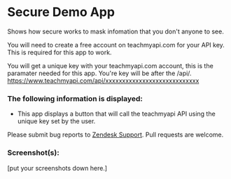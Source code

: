 # Secure Demo App

Shows how secure works to mask infomation that you don't anyone to see. 

You will need to create a free account on teachmyapi.com for your API key. This is required for this app to work.

You will get a unique key with your teachmyapi.com account, this is the paramater needed for this app. 
You're key will be after the /api/. https://www.teachmyapi.com/api/xxxxxxxxxxxxxxxxxxxxxxxxxxxx

### The following information is displayed:

* This app displays a button that will call the teachmyapi API using the unique key set by the user.

Please submit bug reports to [Zendesk Support](support@zendesk.com). Pull requests are welcome.

### Screenshot(s):
[put your screenshots down here.]

